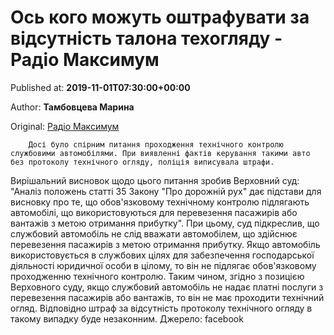 
# Ось кого можуть оштрафувати за відсутність талона техогляду - Радіо Максимум

Published at: **2019-11-01T07:30:00+00:00**

Author: **Тамбовцева Марина**

Original: [Радіо Максимум](https://maximum.fm/os-kogo-mozhut-oshtrafuvati-za-vidsutnist-talona-tehoglyadu_n168835)


        Досі було спірним питання проходження технічного контролю службовими автомобілями. При виявленні фактів керування такими авто без протоколу технічного огляду, поліція виписувала штрафи.
      
Вирішальний висновок щодо цього питання зробив Верховний суд: "Аналіз положень статті 35 Закону "Про дорожній рух" дає підстави для висновку про те, що обов'язковому технічному контролю підлягають автомобілі, що використовуються для перевезення пасажирів або вантажів з метою отримання прибутку".
При цьому, суд підкреслив, що службовий автомобіль не слід вважати автомобілем, що здійснює перевезення пасажирів з метою отримання прибутку. Якщо автомобіль використовується в службових цілях для забезпечення господарської діяльності юридичної особи в цілому, то він не підлягає обов'язковому проходженню технічного контролю.
Таким чином, згідно з позицією Верховного суду, якщо службовий автомобіль не надає платні послуги з перевезення пасажирів або вантажів, то він не має проходити технічний огляд. Відповідно штраф за відсутність протоколу технічного огляду в такому випадку буде незаконним.
Джерело: facebook
